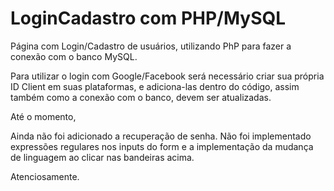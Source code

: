 # LoginCadastro com PHP/MySQL
 
Página com Login/Cadastro de usuários, utilizando PhP para fazer a conexão com o banco MySQL.

Para utilizar o login com Google/Facebook será necessário criar sua própria ID Client em suas plataformas, e adiciona-las dentro do código, assim também como a conexão com o banco, devem ser atualizadas.

Até o momento, 

Ainda não foi adicionado a recuperação de senha.
Não foi implementado expressões regulares nos inputs do form
e a implementação da mudança de linguagem ao clicar nas bandeiras acima.

Atenciosamente.





